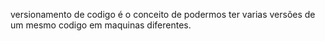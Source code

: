 versionamento de codigo é o conceito de podermos ter varias versões de um mesmo codigo em maquinas diferentes.